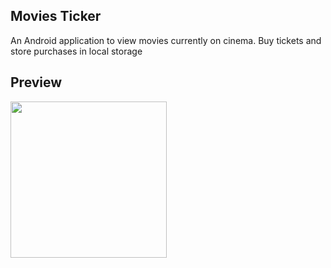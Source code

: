 ## Movies Ticker
An Android application to view movies currently on cinema. Buy tickets and store purchases in local storage

## Preview

<img src="/assets/preview.gif" height="250"/>
